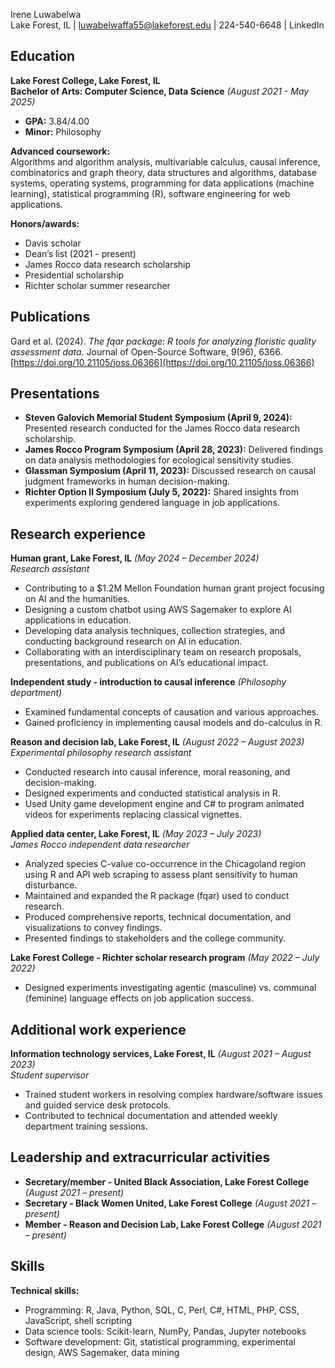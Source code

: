 Irene Luwabelwa  
Lake Forest, IL | luwabelwaffa55@lakeforest.edu | 224-540-6648 | LinkedIn  

## Education  
**Lake Forest College, Lake Forest, IL**  
**Bachelor of Arts: Computer Science, Data Science** *(August 2021 - May 2025)*  
- **GPA:** 3.84/4.00  
- **Minor:** Philosophy  

**Advanced coursework:**  
Algorithms and algorithm analysis, multivariable calculus, causal inference, combinatorics and graph theory, data structures and algorithms, database systems, operating systems, programming for data applications (machine learning), statistical programming (R), software engineering for web applications.  

**Honors/awards:**  
- Davis scholar  
- Dean’s list (2021 - present)  
- James Rocco data research scholarship  
- Presidential scholarship  
- Richter scholar summer researcher  

## Publications  
Gard et al. (2024). *The fqar package: R tools for analyzing floristic quality assessment data.* Journal of Open-Source Software, 9(96), 6366. [https://doi.org/10.21105/joss.06366](https://doi.org/10.21105/joss.06366)  

## Presentations  
- **Steven Galovich Memorial Student Symposium (April 9, 2024):** Presented research conducted for the James Rocco data research scholarship.  
- **James Rocco Program Symposium (April 28, 2023):** Delivered findings on data analysis methodologies for ecological sensitivity studies.  
- **Glassman Symposium (April 11, 2023):** Discussed research on causal judgment frameworks in human decision-making.  
- **Richter Option II Symposium (July 5, 2022):** Shared insights from experiments exploring gendered language in job applications.  

## Research experience  
**Human grant, Lake Forest, IL** *(May 2024 – December 2024)*  
*Research assistant*  
- Contributing to a $1.2M Mellon Foundation human grant project focusing on AI and the humanities.  
- Designing a custom chatbot using AWS Sagemaker to explore AI applications in education.  
- Developing data analysis techniques, collection strategies, and conducting background research on AI in education.  
- Collaborating with an interdisciplinary team on research proposals, presentations, and publications on AI’s educational impact.  

**Independent study - introduction to causal inference** *(Philosophy department)*  
- Examined fundamental concepts of causation and various approaches.  
- Gained proficiency in implementing causal models and do-calculus in R.  

**Reason and decision lab, Lake Forest, IL** *(August 2022 – August 2023)*  
*Experimental philosophy research assistant*  
- Conducted research into causal inference, moral reasoning, and decision-making.  
- Designed experiments and conducted statistical analysis in R.  
- Used Unity game development engine and C# to program animated videos for experiments replacing classical vignettes.  

**Applied data center, Lake Forest, IL** *(May 2023 – July 2023)*  
*James Rocco independent data researcher*  
- Analyzed species C-value co-occurrence in the Chicagoland region using R and API web scraping to assess plant sensitivity to human disturbance.  
- Maintained and expanded the R package (fqar) used to conduct research.  
- Produced comprehensive reports, technical documentation, and visualizations to convey findings.  
- Presented findings to stakeholders and the college community.  

**Lake Forest College - Richter scholar research program** *(May 2022 – July 2022)*  
- Designed experiments investigating agentic (masculine) vs. communal (feminine) language effects on job application success.   

## Additional work experience  
**Information technology services, Lake Forest, IL** *(August 2021 – August 2023)*  
*Student supervisor*  
- Trained student workers in resolving complex hardware/software issues and guided service desk protocols.  
- Contributed to technical documentation and attended weekly department training sessions.  

## Leadership and extracurricular activities  
- **Secretary/member - United Black Association, Lake Forest College** *(August 2021 – present)*  
- **Secretary - Black Women United, Lake Forest College** *(August 2021 – present)*  
- **Member - Reason and Decision Lab, Lake Forest College** *(August 2021 – present)*  

## Skills  
**Technical skills:**  
- Programming: R, Java, Python, SQL, C, Perl, C#, HTML, PHP, CSS, JavaScript, shell scripting  
- Data science tools: Scikit-learn, NumPy, Pandas, Jupyter notebooks  
- Software development: Git, statistical programming, experimental design, AWS Sagemaker, data mining

